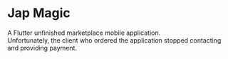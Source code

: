 # Jap Magic

A Flutter unfinished marketplace mobile application.  
Unfortunately, the client who ordered the application stopped contacting and providing payment.  
